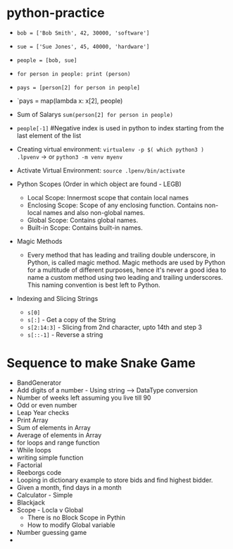 # python-practice

* `bob = ['Bob Smith', 42, 30000, 'software']` 
* `sue = ['Sue Jones', 45, 40000, 'hardware']`
* `people = [bob, sue]`
* `for person in people:
        print (person)
  `
* `pays = [person[2] for person in people]`
* `pays = map(lambda x: x[2], people)
* Sum of Salarys `sum(person[2] for person in people)`
* `people[-1]` #Negative index is used in python to index starting from the last element of the list

* Creating virtual environment: `virtualenv -p $( which python3 ) .lpvenv`
    -> or `python3 -m venv myenv`

* Activate Virtual Environment: `source .lpenv/bin/activate`

* Python Scopes (Order in which object are found - LEGB)
    * Local Scope: Innermost scope that contain local names
    * Enclosing Scope: Scope of any enclosing function. Contains non-local names and also 
    non-global names.
    * Global Scope: Contains global names.
    * Built-in Scope: Contains built-in names.
    
* Magic Methods
    * Every method that has leading and trailing double underscore, in Python, is called magic 
    method. Magic methods are used by Python for a multitude of different purposes, hence 
    it's never a good idea to name a custom method using two leading and trailing 
    underscores. This naming convention is best left to Python.
    
* Indexing and Slicing Strings
    * `s[0]`
    * `s[:]` - Get a copy of the String
    * `s[2:14:3]` - Slicing from 2nd character, upto 14th and step 3
    * `s[::-1]` - Reverse a string

# Sequence to make Snake Game
* BandGenerator
* Add digits of a number - Using string --> DataType conversion
* Number of weeks left assuming you live till 90
* Odd or even number
* Leap Year checks
* Print Array
* Sum of elements in Array
* Average of elements in Array
* for loops and range function
* While loops
* writing simple function
* Factorial
* Reeborgs code
* Looping in dictionary example to store bids and find highest bidder.
* Given a month, find days in a month
* Calculator - Simple
* Blackjack
* Scope - Locla v Global
    * There is no Block Scope in Pythin
    * How to modify Global variable
* Number guessing game
* 

